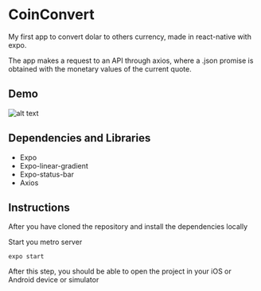 # CoinConvert
My first app to convert dolar to others currency, made in react-native with expo.

The app makes a request to an API through axios, where a .json promise is obtained with the monetary values ​​of the current quote.

## Demo
![alt text](https://im2.ezgif.com/tmp/ezgif-2-3085604aca49.gif "Demo CoinConvert")

## Dependencies and Libraries
* Expo
* Expo-linear-gradient
* Expo-status-bar
* Axios

## Instructions

After you have cloned the repository and install the dependencies locally

Start you metro server

```
expo start
```

After this step, you should be able to open the project in your iOS or Android device or simulator
